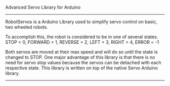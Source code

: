 Advanced Servo Library for Arduino
____________________________________________
RobotServos is a Arduino Library used to simplify servo control on basic, two wheeled robots.

To accomplish this, the robot is considered to be in one of several states. 
  STOP = 0, 
  FORWARD = 1, 
  REVERSE = 2, 
  LEFT = 3, 
  RIGHT = 4, 
  ERROR = -1

Both servos are moved at their max speed and will do so until the state is changed to STOP. 
One major advantage of this library is that there is no need for servo stop values because the servos can be detached with each respective state. 
This library is written on top of the native Servo Arduino library.
______________________________________________

